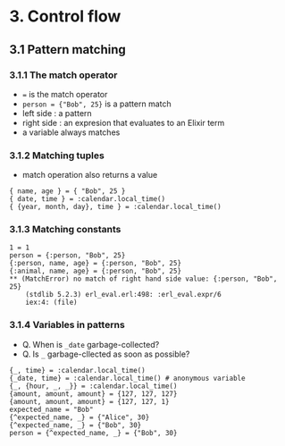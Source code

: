 # 3. Control flow
## 3.1 Pattern matching
### 3.1.1 The match operator
- `=` is the match operator
- `person = {"Bob", 25}` is a pattern match
- left side : a pattern
- right side : an expresion that evaluates to an Elixir term
- a variable always matches

### 3.1.2 Matching tuples
- match operation also returns a value
```
{ name, age } = { "Bob", 25 }
{ date, time } = :calendar.local_time()
{ {year, month, day}, time } = :calendar.local_time()
```

### 3.1.3 Matching constants
```
1 = 1
person = {:person, "Bob", 25}
{:person, name, age} = {:person, "Bob", 25}
{:animal, name, age} = {:person, "Bob", 25}
** (MatchError) no match of right hand side value: {:person, "Bob", 25}
    (stdlib 5.2.3) erl_eval.erl:498: :erl_eval.expr/6
    iex:4: (file)
```

### 3.1.4 Variables in patterns
- Q. When is `_date` garbage-collected?
- Q. Is `_` garbage-cllected as soon as possible?
```
{_, time} = :calendar.local_time()
{_date, time} = :calendar.local_time() # anonymous variable
{_, {hour, _, _}} = :calendar.local_time()
{amount, amount, amount} = {127, 127, 127}
{amount, amount, amount} = {127, 127, 1}
expected_name = "Bob"
{^expected_name, _} = {"Alice", 30}
{^expected_name, _} = {"Bob", 30}
person = {^expected_name, _} = {"Bob", 30}
```
